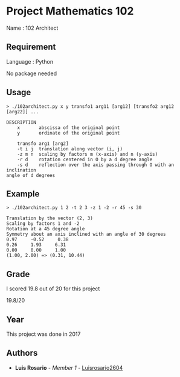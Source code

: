 # Project Mathematics 102

Name : 102 Architect

## Requirement

Language : Python

No package needed

## Usage

```
> ./102architect.py x y transfo1 arg11 [arg12] [transfo2 arg12 [arg22]] ...

DESCRIPTION
    x       abscissa of the original point
    y       ordinate of the original point
    
    transfo arg1 [arg2]
    -t i j  translation along vector (i, j)
    -z m n  scaling by factors m (x-axis) and n (y-axis)
    -r d    rotation centered in O by a d degree angle
    -s d    reflection over the axis passing through O with an inclination
angle of d degrees

```

## Example

```
> ./102architect.py 1 2 -t 2 3 -z 1 -2 -r 45 -s 30

Translation by the vector (2, 3)
Scaling by factors 1 and -2
Rotation at a 45 degree angle
Symmetry about an axis inclined with an angle of 30 degrees
0.97     -0.52     0.38
0.26     1.93     6.31
0.00     0.00     1.00
(1.00, 2.00) => (0.31, 10.44)
```

## Grade

I scored 19.8 out of 20 for this project

19.8/20

## Year

This project was done in 2017

## Authors

* **Luis Rosario** - *Member 1* - [Luisrosario2604](https://github.com/Luisrosario2604)
